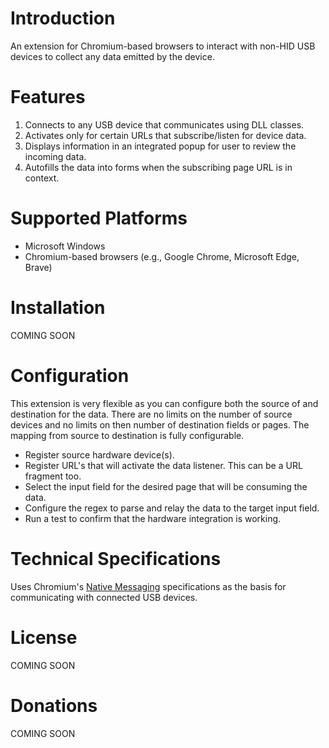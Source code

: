 # Introduction
An extension for Chromium-based browsers to interact with non-HID USB devices to collect any data emitted by the device.

# Features
1. Connects to any USB device that communicates using DLL classes.
1. Activates only for certain URLs that subscribe/listen for device data.
1. Displays information in an integrated popup for user to review the incoming data.
1. Autofills the data into forms when the subscribing page URL is in context.

# Supported Platforms
* Microsoft Windows
* Chromium-based browsers (e.g., Google Chrome, Microsoft Edge, Brave)

# Installation
COMING SOON

# Configuration 
This extension is very flexible as you can configure both the source of and destination for the data. There are no limits on the number of source devices and no limits on then number of destination fields or pages. The mapping from source to destination is fully configurable. 
- Register source hardware device(s). 
- Register URL's that will activate the data listener. This can be a URL fragment too. 
- Select the input field for the desired page that will be consuming the data. 
- Configure the regex to parse and relay the data to the target input field. 
- Run a test to confirm that the hardware integration is working. 

# Technical Specifications
Uses Chromium's [Native Messaging](https://developer.chrome.com/docs/apps/nativeMessaging) specifications as the basis for communicating with connected USB devices.

# License
COMING SOON

# Donations
COMING SOON
